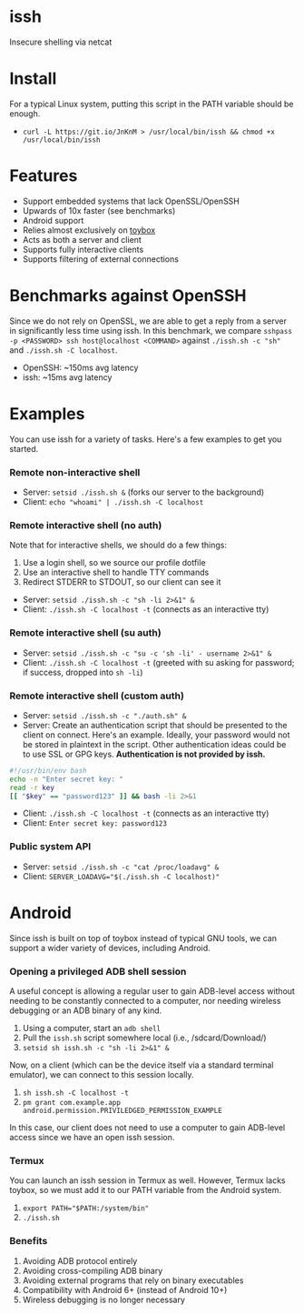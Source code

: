 # issh
Insecure shelling via netcat

# Install
For a typical Linux system, putting this script in the PATH variable should be enough.
- `curl -L https://git.io/JnKnM > /usr/local/bin/issh && chmod +x /usr/local/bin/issh`

# Features
- Support embedded systems that lack OpenSSL/OpenSSH
- Upwards of 10x faster (see benchmarks)
- Android support
- Relies almost exclusively on [toybox](http://landley.net/toybox/about.html)
- Acts as both a server and client
- Supports fully interactive clients
- Supports filtering of external connections

# Benchmarks against OpenSSH
Since we do not rely on OpenSSL, we are able to get a reply from a server in significantly less time using issh. In this benchmark, we compare `sshpass -p <PASSWORD> ssh host@localhost <COMMAND>` against `./issh.sh -c "sh"` and `./issh.sh -C localhost`.

- OpenSSH: ~150ms avg latency
- issh: ~15ms avg latency

# Examples
You can use issh for a variety of tasks. Here's a few examples to get you started.

### Remote non-interactive shell
- Server: `setsid ./issh.sh &` (forks our server to the background)
- Client: `echo "whoami" | ./issh.sh -C localhost`

### Remote interactive shell (no auth)
Note that for interactive shells, we should do a few things:
1) Use a login shell, so we source our profile dotfile
2) Use an interactive shell to handle TTY commands
3) Redirect STDERR to STDOUT, so our client can see it
- Server: `setsid ./issh.sh -c "sh -li 2>&1" &`
- Client: `./issh.sh -C localhost -t` (connects as an interactive tty)

### Remote interactive shell (su auth)
- Server: `setsid ./issh.sh -c "su -c 'sh -li' - username 2>&1" &`
- Client: `./issh.sh -C localhost -t` (greeted with su asking for password; if success, dropped into `sh -li`)

### Remote interactive shell (custom auth)
- Server: `setsid ./issh.sh -c "./auth.sh" &`
- Server: Create an authentication script that should be presented to the client on connect. Here's an example. Ideally, your password would not be stored in plaintext in the script. Other authentication ideas could be to use SSL or GPG keys. **Authentication is not provided by issh.**
```sh
#!/usr/bin/env bash
echo -n "Enter secret key: "
read -r key
[[ "$key" == "password123" ]] && bash -li 2>&1
```
- Client: `./issh.sh -C localhost -t` (connects as an interactive tty)
- Client: `Enter secret key: password123`

### Public system API
- Server: `setsid ./issh.sh -c "cat /proc/loadavg" &`
- Client: `SERVER_LOADAVG="$(./issh.sh -C localhost)"`

# Android
Since issh is built on top of toybox instead of typical GNU tools, we can support a wider variety of devices, including Android.

### Opening a privileged ADB shell session
A useful concept is allowing a regular user to gain ADB-level access without needing to be constantly connected to a computer, nor needing wireless debugging or an ADB binary of any kind.

1) Using a computer, start an `adb shell`
2) Pull the `issh.sh` script somewhere local (i.e., /sdcard/Download/)
3) `setsid sh issh.sh -c "sh -li 2>&1" &`

Now, on a client (which can be the device itself via a standard terminal emulator), we can connect to this session locally.
1) `sh issh.sh -C localhost -t`
2) `pm grant com.example.app android.permission.PRIVILEDGED_PERMISSION_EXAMPLE`

In this case, our client does not need to use a computer to gain ADB-level access since we have an open issh session.

### Termux
You can launch an issh session in Termux as well. However, Termux lacks toybox, so we must add it to our PATH variable from the Android system.

1) `export PATH="$PATH:/system/bin"`
2) `./issh.sh`

### Benefits
1) Avoiding ADB protocol entirely
2) Avoiding cross-compiling ADB binary
3) Avoiding external programs that rely on binary executables
4) Compatibility with Android 6+ (instead of Android 10+)
5) Wireless debugging is no longer necessary
